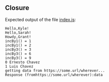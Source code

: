 ## Closure

Expected output of the file [index.js](./index.js):

```
Hello,Kyle!
Hello,Sarah!
Howdy,Grant!
incBy1() = 1
incBy1() = 2
incBy3() = 3
incBy3() = 6
incBy3() = 9
0 Ernesto Chavez
1 Luis Chavez
getting data from https://some.url/wherever...
Response (fromhttps://some.url/wherever):data
```
